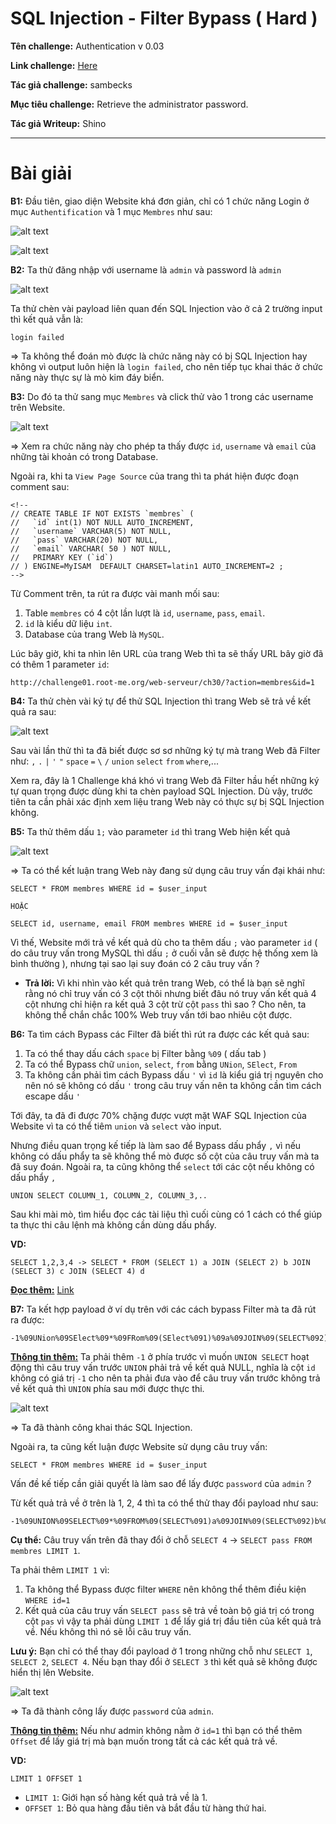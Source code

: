 # SQL Injection - Filter Bypass ( Hard )

**Tên challenge:** Authentication v 0.03

**Link challenge:** [Here](https://www.root-me.org/en/Challenges/Web-Server/SQL-injection-Filter-bypass)

**Tác giả challenge:** sambecks

**Mục tiêu challenge:** Retrieve the administrator password.

**Tác giả Writeup:** Shino

---

# Bài giải

**B1:** Đầu tiên, giao diện Website khá đơn giản, chỉ có 1 chức năng Login ở mục `Authentification` và 1 mục `Membres` như sau:

![alt text](./images/image.png)

![alt text](./images/image-1.png)

**B2:** Ta thử đăng nhập với username là `admin` và password là `admin`

![alt text](./images/image-2.png)

Ta thử chèn vài payload liên quan đến SQL Injection vào ở cả 2 trường input thì kết quả vẫn là:

```
login failed
```
=> Ta không thể đoán mò được là chức năng này có bị SQL Injection hay không vì output luôn hiện là `login failed`, cho nên tiếp tục khai thác ở chức năng này thực sự là mò kim đáy biển.

**B3:** Do đó ta thử sang mục `Membres` và click thử vào 1 trong các username trên Website.

![alt text](./images/image-3.png)

=> Xem ra chức năng này cho phép ta thấy được `id`, `username` và `email` của những tài khoản có trong Database.

Ngoài ra, khi ta `View Page Source` của trang thì ta phát hiện được đoạn comment sau:
```
<!--
// CREATE TABLE IF NOT EXISTS `membres` (
//   `id` int(1) NOT NULL AUTO_INCREMENT,
//   `username` VARCHAR(5) NOT NULL,
//   `pass` VARCHAR(20) NOT NULL,
//   `email` VARCHAR( 50 ) NOT NULL,
//   PRIMARY KEY (`id`)
// ) ENGINE=MyISAM  DEFAULT CHARSET=latin1 AUTO_INCREMENT=2 ;
-->
```
Từ Comment trên, ta rút ra được vài manh mối sau:
1. Table `membres` có 4 cột lần lượt là `id`, `username`, `pass`, `email`.
2. `id` là kiểu dữ liệu `int`.
3. Database của trang Web là `MySQL`.

Lúc bây giờ, khi ta nhìn lên URL của trang Web thì ta sẽ thấy URL bây giờ đã có thêm 1 parameter `id`:
```
http://challenge01.root-me.org/web-serveur/ch30/?action=membres&id=1
```

**B4:** Ta thử chèn vài ký tự để thử SQL Injection thì trang Web sẽ trả về kết quả ra sau:

![alt text](./images/image-4.png)

Sau vài lần thử thì ta đã biết được sơ sơ những ký tự mà trang Web đã Filter như: `,` `.` `|` `'` `"` `space` `=` `\` `/` `union` `select` `from` `where`,...

Xem ra, đây là 1 Challenge khá khó vì trang Web đã Filter hầu hết những ký tự quan trọng được dùng khi ta chèn payload SQL Injection. Dù vậy, trước tiên ta cần phải xác định xem liệu trang Web này có thực sự bị SQL Injection không.

**B5:** Ta thử thêm dấu `1;` vào parameter `id` thì trang Web hiện kết quả

![alt text](./images/image-5.png)

=> Ta có thể kết luận trang Web này đang sử dụng câu truy vấn đại khái như:
```
SELECT * FROM membres WHERE id = $user_input

HOẶC

SELECT id, username, email FROM membres WHERE id = $user_input
```

Vì thế, Website mới trả về kết quả dù cho ta thêm dấu `;` vào parameter `id` ( do câu truy vấn trong MySQL thì dấu `;` ở cuối vẫn sẽ được hệ thống xem là bình thường ), nhưng tại sao lại suy đoán có 2 câu truy vấn ?
* **Trả lời:** Vì khi nhìn vào kết quả trên trang Web, có thể là bạn sẽ nghĩ rằng nó chỉ truy vấn có 3 cột thôi nhưng biết đâu nó truy vấn kết quả 4 cột nhưng chỉ hiện ra kết quả 3 cột trừ cột `pass` thì sao ? Cho nên, ta không thể chắn chắc 100% Web truy vấn tới bao nhiêu cột được.

**B6:** Ta tìm cách Bypass các Filter đã biết thì rút ra được các kết quả sau:
1. Ta có thể thay dấu cách `space` bị Filter bằng `%09` ( dấu tab )
2. Ta có thể Bypass chữ `union`, `select`, `from` bằng `UNion`, `SElect`, `From`
3. Ta không cần phải tìm cách Bypass dấu `'` vì `id` là kiểu giá trị nguyên cho nên nó sẽ không có dấu `'` trong câu truy vấn nên ta không cần tìm cách escape dấu `'`

Tới đây, ta đã đi được 70% chặng được vượt mặt WAF SQL Injection của Website vì ta có thể tiêm `union` và `select` vào input.

Nhưng điều quan trọng kế tiếp là làm sao để Bypass dấu phẩy `,` vì nếu không có dấu phẩy ta sẽ không thể mò được số cột của câu truy vấn mà ta đã suy đoán. Ngoài ra, ta cũng không thể `select` tới các cột nếu không có dấu phẩy `,`
```
UNION SELECT COLUMN_1, COLUMN_2, COLUMN_3,..
```

Sau khi mài mò, tìm hiểu đọc các tài liệu thì cuối cùng có 1 cách có thể giúp ta thực thi câu lệnh mà không cần dùng dấu phẩy.

**VD:**
```
SELECT 1,2,3,4 -> SELECT * FROM (SELECT 1) a JOIN (SELECT 2) b JOIN (SELECT 3) c JOIN (SELECT 4) d
```
<u>**Đọc thêm:**</u> [Link](https://book.hacktricks.xyz/pentesting-web/sql-injection)

**B7:** Ta kết hợp payload ở ví dụ trên với các cách bypass Filter mà ta đã rút ra được:
```
-1%09UNion%09SElect%09*%09FRom%09(SElect%091)%09a%09JOIN%09(SELECT%092)%09b%09JOIN%09(SELECT%093)%09c%09JOIN%09(SELECT%094)%09d
```
<u>**Thông tin thêm:**</u> Ta phải thêm `-1` ở phía trước vì muốn `UNION SELECT` hoạt động thì câu truy vấn trước `UNION` phải trả về kết quả NULL, nghĩa là cột `id` không có giá trị `-1` cho nên ta phải đưa vào để câu truy vấn trước không trả về kết quả thì `UNION` phía sau mới được thực thi.

![alt text](./images/image-6.png)

=> Ta đã thành công khai thác SQL Injection.

Ngoài ra, ta cũng kết luận được Website sử dụng câu truy vấn:
```
SELECT * FROM membres WHERE id = $user_input
```

Vấn đề kế tiếp cần giải quyết là làm sao để lấy được `password` của `admin` ?

Từ kết quả trả về ở trên là 1, 2, 4 thì ta có thể thử thay đổi payload như sau:
```
-1%09UNION%09SELECT%09*%09FROM%09(SELECT%091)a%09JOIN%09(SELECT%092)b%09JOIN%09(SELECT%093)c%09JOIN%09(SELECT%09pass%09From%09membres%09LImit%091)d
```
**Cụ thể:** Câu truy vấn trên đã thay đổi ở chỗ `SELECT 4` -> `SELECT pass FROM membres LIMIT 1`.

Ta phải thêm `LIMIT 1` vì:
1. Ta không thể Bypass được filter `WHERE` nên không thể thêm điều kiện `WHERE id=1`
2. Kết quả của câu truy vấn `SELECT pass` sẽ trả về toàn bộ giá trị có trong cột `pas` vì vậy ta phải dùng `LIMIT 1` để lấy giá trị đầu tiên của kết quả trả về. Nếu không thì nó sẽ lỗi câu truy vấn.

**Lưu ý:** Bạn chỉ có thể thay đổi payload ở 1 trong những chỗ như `SELECT 1`, `SELECT 2`, `SELECT 4`. Nếu bạn thay đổi ở `SELECT 3` thì kết quả sẽ không được hiển thị lên Website.

![alt text](./images/image-7.png)

=> Ta đã thành công lấy được `password` của `admin`.

<u>**Thông tin thêm:**</u> Nếu như admin không nằm ở `id=1` thì bạn có thể thêm `Offset` để lấy giá trị mà bạn muốn trong tất cả các kết quả trả về.

**VD:**
```
LIMIT 1 OFFSET 1
```
* `LIMIT 1`: Giới hạn số hàng kết quả trả về là 1.
* `OFFSET 1`: Bỏ qua hàng đầu tiên và bắt đầu từ hàng thứ hai.